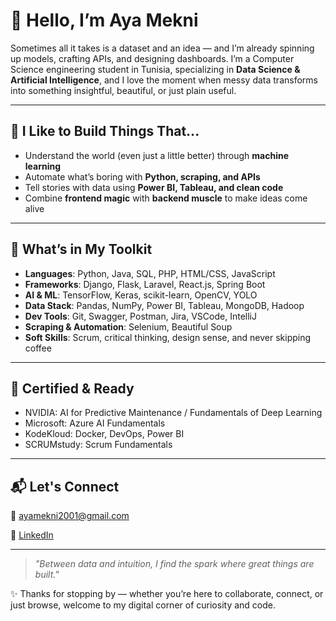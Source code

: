 # 👋 Hello, I’m Aya Mekni

Sometimes all it takes is a dataset and an idea — and I’m already spinning up models, crafting APIs, and designing dashboards. I’m a Computer Science engineering student in Tunisia, specializing in **Data Science & Artificial Intelligence**, and I love the moment when messy data transforms into something insightful, beautiful, or just plain useful.

---

## 🧩 I Like to Build Things That...

- Understand the world (even just a little better) through **machine learning**
- Automate what’s boring with **Python, scraping, and APIs**
- Tell stories with data using **Power BI, Tableau, and clean code**
- Combine **frontend magic** with **backend muscle** to make ideas come alive

---


## 🧪 What’s in My Toolkit

- **Languages**: Python, Java, SQL, PHP, HTML/CSS, JavaScript  
- **Frameworks**: Django, Flask, Laravel, React.js, Spring Boot  
- **AI & ML**: TensorFlow, Keras, scikit-learn, OpenCV, YOLO  
- **Data Stack**: Pandas, NumPy, Power BI, Tableau, MongoDB, Hadoop  
- **Dev Tools**: Git, Swagger, Postman, Jira, VSCode, IntelliJ  
- **Scraping & Automation**: Selenium, Beautiful Soup  
- **Soft Skills**: Scrum, critical thinking, design sense, and never skipping coffee

---

## 📜 Certified & Ready

- NVIDIA: AI for Predictive Maintenance / Fundamentals of Deep Learning  
- Microsoft: Azure AI Fundamentals  
- KodeKloud: Docker, DevOps, Power BI  
- SCRUMstudy: Scrum Fundamentals

---

## 📬 Let's Connect

📧 [ayamekni2001@gmail.com](mailto:ayamekni2001@gmail.com)  

🔗 [LinkedIn](https://www.linkedin.com/in/aya-mekni-0b0783283/)

---

> *"Between data and intuition, I find the spark where great things are built."*

✨ Thanks for stopping by — whether you’re here to collaborate, connect, or just browse, welcome to my digital corner of curiosity and code.
